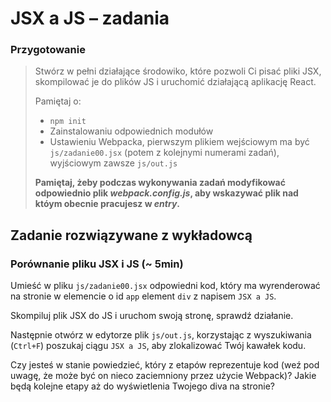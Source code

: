 # JSX a JS &ndash; zadania

### Przygotowanie

> Stwórz w pełni działające środowiko, które pozwoli Ci pisać pliki JSX, skompilować je do plików JS i uruchomić działającą aplikację React.
> 
> Pamiętaj o:
> - ```npm init```
> - Zainstalowaniu odpowiednich modułów
> - Ustawieniu Webpacka, pierwszym plikiem wejściowym ma być `js/zadanie00.jsx` (potem z kolejnymi numerami zadań), wyjściowym zawsze `js/out.js`
>
> **Pamiętaj, żeby podczas wykonywania zadań modyfikować odpowiednio plik _webpack.config.js_, aby wskazywać plik nad któym obecnie pracujesz w _entry_.**


## Zadanie rozwiązywane z wykładowcą

### Porównanie pliku JSX i JS (~ 5min)

Umieść w pliku `js/zadanie00.jsx` odpowiedni kod, który ma wyrenderować na stronie w elemencie o id `app` element `div` z napisem `JSX a JS`.

Skompiluj plik JSX do JS i uruchom swoją stronę, sprawdź działanie.

Następnie otwórz w edytorze plik `js/out.js`, korzystając z wyszukiwania (`Ctrl+F`) poszukaj ciągu `JSX a JS`, aby zlokalizować Twój kawałek kodu.

Czy jesteś w stanie powiedzieć, który z etapów reprezentuje kod (weź pod uwagę, że może być on nieco zaciemniony przez użycie Webpack)? Jakie będą kolejne etapy aż do wyświetlenia Twojego diva na stronie?